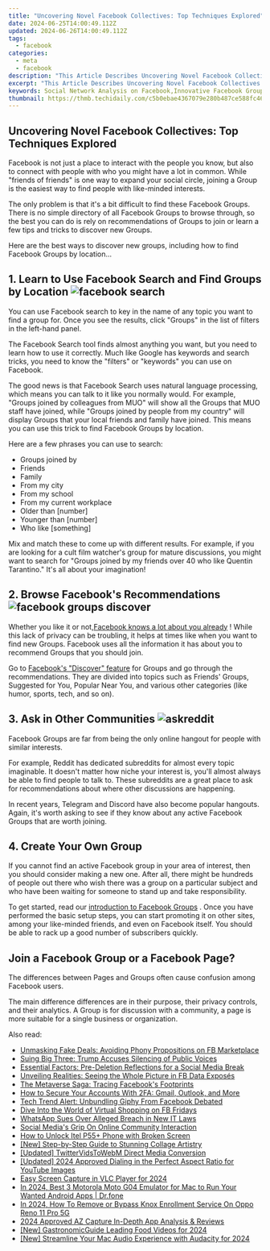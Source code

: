```yaml
---
title: "Uncovering Novel Facebook Collectives: Top Techniques Explored"
date: 2024-06-25T14:00:49.112Z
updated: 2024-06-26T14:00:49.112Z
tags:
  - facebook
categories:
  - meta
  - facebook
description: "This Article Describes Uncovering Novel Facebook Collectives: Top Techniques Explored"
excerpt: "This Article Describes Uncovering Novel Facebook Collectives: Top Techniques Explored"
keywords: Social Network Analysis on Facebook,Innovative Facebook Group Formation Methods,Advanced Strategies in Online Community Building,Research on Collaborative Behavior in Digital Platforms,Unique Approaches to Facebook Collective Management,Novel Techniques for Virtual Network Synergy,Social Media Group Dynamics and Influence
thumbnail: https://thmb.techidaily.com/c5b0ebae4367079e280b487ce588fc466a9ede57f33408103ebb2dc34b6570fb.jpg
---
```


## Uncovering Novel Facebook Collectives: Top Techniques Explored

 Facebook is not just a place to interact with the people you know, but also to connect with people with who you might have a lot in common. While "friends of friends" is one way to expand your social circle, joining a Group is the easiest way to find people with like-minded interests.

 The only problem is that it's a bit difficult to find these Facebook Groups. There is no simple directory of all Facebook Groups to browse through, so the best you can do is rely on recommendations of Groups to join or learn a few tips and tricks to discover new Groups.

 Here are the best ways to discover new groups, including how to find Facebook Groups by location...

## 1\. Learn to Use Facebook Search and Find Groups by Location ![facebook search](https://static1.makeuseofimages.com/wordpress/wp-content/uploads/2021/01/facebook-search.png)

 You can use Facebook search to key in the name of any topic you want to find a group for. Once you see the results, click "Groups" in the list of filters in the left-hand panel.

 The Facebook Search tool finds almost anything you want, but you need to learn how to use it correctly. Much like Google has keywords and search tricks, you need to know the "filters" or "keywords" you can use on Facebook.

 The good news is that Facebook Search uses natural language processing, which means you can talk to it like you normally would. For example, "Groups joined by colleagues from MUO" will show all the Groups that MUO staff have joined, while "Groups joined by people from my country" will display Groups that your local friends and family have joined. This means you can use this trick to find Facebook Groups by location.

Here are a few phrases you can use to search:

* Groups joined by
* Friends
* Family
* From my city
* From my school
* From my current workplace
* Older than \[number\]
* Younger than \[number\]
* Who like \[something\]

 Mix and match these to come up with different results. For example, if you are looking for a cult film watcher's group for mature discussions, you might want to search for "Groups joined by my friends over 40 who like Quentin Tarantino." It's all about your imagination!

## 2\. Browse Facebook's Recommendations ![facebook groups discover](https://static1.makeuseofimages.com/wordpress/wp-content/uploads/2021/01/facebook-groups-discover.png)

 Whether you like it or not,[Facebook knows a lot about you already](https://www.makeuseof.com/tag/what-facebook-knows-about-you/) ! While this lack of privacy can be troubling, it helps at times like when you want to find new Groups. Facebook uses all the information it has about you to recommend Groups that you should join.

 Go to [Facebook's "Discover" feature](https://www.facebook.com/groups/discover/) for Groups and go through the recommendations. They are divided into topics such as Friends' Groups, Suggested for You, Popular Near You, and various other categories (like humor, sports, tech, and so on).

## 3\. Ask in Other Communities ![askreddit](https://static1.makeuseofimages.com/wordpress/wp-content/uploads/2021/01/askreddit.png)

 Facebook Groups are far from being the only online hangout for people with similar interests.

 For example, Reddit has dedicated subreddits for almost every topic imaginable. It doesn't matter how niche your interest is, you'll almost always be able to find people to talk to. These subreddits are a great place to ask for recommendations about where other discussions are happening.

 In recent years, Telegram and Discord have also become popular hangouts. Again, it's worth asking to see if they know about any active Facebook Groups that are worth joining.

## 4\. Create Your Own Group

 If you cannot find an active Facebook group in your area of interest, then you should consider making a new one. After all, there might be hundreds of people out there who wish there was a group on a particular subject and who have been waiting for someone to stand up and take responsibility.

 To get started, read our [introduction to Facebook Groups](https://www.makeuseof.com/tag/facebook-closed-secret-groups/) . Once you have performed the basic setup steps, you can start promoting it on other sites, among your like-minded friends, and even on Facebook itself. You should be able to rack up a good number of subscribers quickly.

## Join a Facebook Group or a Facebook Page?

 The differences between Pages and Groups often cause confusion among Facebook users.

 The main difference differences are in their purpose, their privacy controls, and their analytics. A Group is for discussion with a community, a page is more suitable for a single business or organization.


<ins class="adsbygoogle"
     style="display:block"
     data-ad-format="autorelaxed"
     data-ad-client="ca-pub-7571918770474297"
     data-ad-slot="1223367746"></ins>



<ins class="adsbygoogle"
     style="display:block"
     data-ad-client="ca-pub-7571918770474297"
     data-ad-slot="8358498916"
     data-ad-format="auto"
     data-full-width-responsive="true"></ins>

<span class="atpl-alsoreadstyle">Also read:</span>
<div><ul>
<li><a href="https://facebook.techidaily.com/unmasking-fake-deals-avoiding-phony-propositions-on-fb-marketplace/"><u>Unmasking Fake Deals: Avoiding Phony Propositions on FB Marketplace</u></a></li>
<li><a href="https://facebook.techidaily.com/suing-big-three-trump-accuses-silencing-of-public-voices/"><u>Suing Big Three: Trump Accuses Silencing of Public Voices</u></a></li>
<li><a href="https://facebook.techidaily.com/essential-factors-pre-deletion-reflections-for-a-social-media-break/"><u>Essential Factors: Pre-Deletion Reflections for a Social Media Break</u></a></li>
<li><a href="https://facebook.techidaily.com/unveiling-realities-seeing-the-whole-picture-in-fb-data-exposes/"><u>Unveiling Realities: Seeing the Whole Picture in FB Data Exposés</u></a></li>
<li><a href="https://facebook.techidaily.com/the-metaverse-saga-tracing-facebooks-footprints/"><u>The Metaverse Saga: Tracing Facebook's Footprints</u></a></li>
<li><a href="https://facebook.techidaily.com/how-to-secure-your-accounts-with-2fa-gmail-outlook-and-more/"><u>How to Secure Your Accounts With 2FA: Gmail, Outlook, and More</u></a></li>
<li><a href="https://facebook.techidaily.com/tech-trend-alert-unbundling-giphy-from-facebook-debated/"><u>Tech Trend Alert: Unbundling Giphy From Facebook Debated</u></a></li>
<li><a href="https://facebook.techidaily.com/dive-into-the-world-of-virtual-shopping-on-fb-fridays/"><u>Dive Into the World of Virtual Shopping on FB Fridays</u></a></li>
<li><a href="https://facebook.techidaily.com/whatsapp-sues-over-alleged-breach-in-new-it-laws/"><u>WhatsApp Sues Over Alleged Breach in New IT Laws</u></a></li>
<li><a href="https://facebook.techidaily.com/social-medias-grip-on-online-community-interaction/"><u>Social Media's Grip On Online Community Interaction</u></a></li>
<li><a href="https://unlock-android.techidaily.com/how-to-unlock-itel-p55plus-phone-with-broken-screen-by-drfone-android/"><u>How to Unlock Itel P55+ Phone with Broken Screen</u></a></li>
<li><a href="https://extra-guidance.techidaily.com/new-step-by-step-guide-to-stunning-collage-artistry/"><u>[New] Step-by-Step Guide to Stunning Collage Artistry</u></a></li>
<li><a href="https://twitter-clips.techidaily.com/updated-twittervidstowebm-direct-media-conversion/"><u>[Updated] TwitterVidsToWebM  Direct Media Conversion</u></a></li>
<li><a href="https://facebook-record-videos.techidaily.com/updated-2024-approved-dialing-in-the-perfect-aspect-ratio-for-youtube-images/"><u>[Updated] 2024 Approved  Dialing in the Perfect Aspect Ratio for YouTube Images</u></a></li>
<li><a href="https://screen-video-capture.techidaily.com/easy-screen-capture-in-vlc-player-for-2024/"><u>Easy Screen Capture in VLC Player for 2024</u></a></li>
<li><a href="https://screen-mirror.techidaily.com/in-2024-best-3-motorola-moto-g04-emulator-for-mac-to-run-your-wanted-android-apps-drfone-by-drfone-android/"><u>In 2024, Best 3 Motorola Moto G04 Emulator for Mac to Run Your Wanted Android Apps | Dr.fone</u></a></li>
<li><a href="https://android-unlock.techidaily.com/in-2024-how-to-remove-or-bypass-knox-enrollment-service-on-oppo-reno-11-pro-5g-by-drfone-android/"><u>In 2024, How To Remove or Bypass Knox Enrollment Service On Oppo Reno 11 Pro 5G</u></a></li>
<li><a href="https://screen-recording.techidaily.com/2024-approved-az-capture-in-depth-app-analysis-and-reviews/"><u>2024 Approved  AZ Capture  In-Depth App Analysis & Reviews</u></a></li>
<li><a href="https://tiktok-videos.techidaily.com/new-gastronomicguide-leading-food-videos-for-2024/"><u>[New] GastronomicGuide  Leading Food Videos for 2024</u></a></li>
<li><a href="https://screen-video-capture.techidaily.com/new-streamline-your-mac-audio-experience-with-audacity-for-2024/"><u>[New] Streamline Your Mac Audio Experience with Audacity for 2024</u></a></li>
</ul></div>
